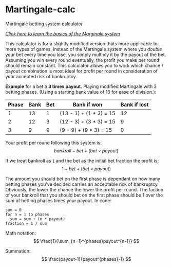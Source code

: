 # Martingale-calc
Martingale betting system calculator

*[Click here to learn the basics of the Marginale system](https://en.wikipedia.org/wiki/Martingale_(betting_system))*

This calculator is for a slightly modified version thats more applicable to more types of games. Instead of the Martingale system where you *double* your bet every time you lose, you simply multiply it by the payout of the bet. Assuming you win every round eventually, the profit you make per round should remain constant. This calculator allows you to work which chance / payout combination is most ideal for profit per round in consideration of your accepted risk of bankruptcy.

**Example** for a bet a **3 times payout**. Playing modified Martingale with 3 betting phases.
(Using a starting bank value of 13 for ease of division.):

| Phase | Bank | Bet | Bank if won             | Bank if lost |
| ----- | ---- | --- | ----------------------- | ------------ |
| 1     | 13   | 1   | (13 - 1) + (1 * 3) = 15 | 12           |
| 2     | 12   | 3   | (12 - 3) + (3 * 3) = 15 | 9            |
| 3     | 9    | 9   | (9 - 9) + (9 * 3) = 15  | 0            |

Your profit per round following this system is:
$$
bankroll - bet + (bet\times payout)
$$

If we treat bankroll as `1` and the bet as the initial bet fraction the profit is:
$$
1 - bet + (bet\times payout)
$$

The amount you should bet on the first phase is dependant on how many betting phases you've decided carries an acceptable risk of bankruptcy. Obviously, the lower the chance the lower the profit per round. The faction of your bankroll that you should bet on the first phase should be 1 over the sum of betting phases times your payout. In code:
```
sum = 0
for n = 1 to phases
  sum = sum + (n * payout)
fraction = 1 / sum
```
Math notation:
$$
\frac{1}{\sum_{n=1}^{phases}payout^{n-1}}
$$

Summation:
$$
\frac{payout-1}{payout^{phases}-1}
$$
